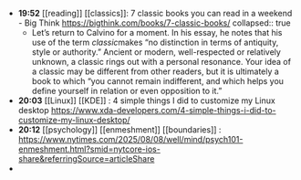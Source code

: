 - **19:52** [[reading]] [[classics]]: 7 classic books you can read in a weekend - Big Think https://bigthink.com/books/7-classic-books/
  collapsed:: true
	- Let’s return to Calvino for a moment. In his essay, he notes that his use of the term *classic*makes “no distinction in terms of antiquity, style or authority.” Ancient or modern, well-respected or relatively unknown, a classic rings out with a personal resonance. Your idea of a classic may be different from other readers, but it is ultimately a book to which “you cannot remain indifferent, and which helps you define yourself in relation or even opposition to it.”
- **20:03** [[Linux]] [[KDE]] : 4 simple things I did to customize my Linux desktop https://www.xda-developers.com/4-simple-things-i-did-to-customize-my-linux-desktop/
- **20:12** [[psychology]] [[enmeshment]] [[boundaries]] :  https://www.nytimes.com/2025/08/08/well/mind/psych101-enmeshment.html?smid=nytcore-ios-share&referringSource=articleShare
-